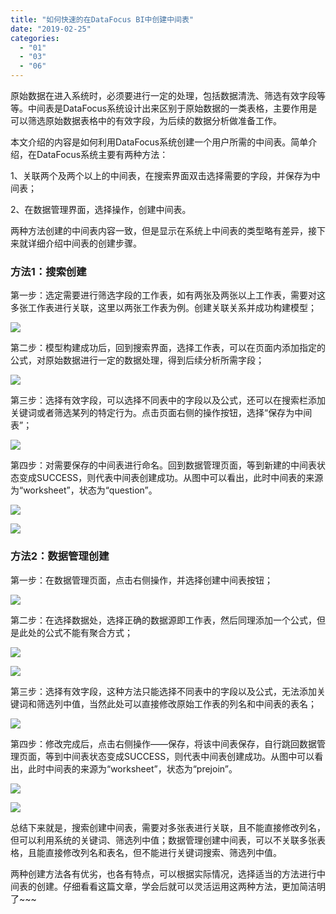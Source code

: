 ```yaml
---
title: "如何快速的在DataFocus BI中创建中间表"
date: "2019-02-25"
categories: 
  - "01"
  - "03"
  - "06"
---
```


原始数据在进入系统时，必须要进行一定的处理，包括数据清洗、筛选有效字段等等。中间表是DataFocus系统设计出来区别于原始数据的一类表格，主要作用是可以筛选原始数据表格中的有效字段，为后续的数据分析做准备工作。

本文介绍的内容是如何利用DataFocus系统创建一个用户所需的中间表。简单介绍，在DataFocus系统主要有两种方法：

1、关联两个及两个以上的中间表，在搜索界面双击选择需要的字段，并保存为中间表；

2、在数据管理界面，选择操作，创建中间表。

两种方法创建的中间表内容一致，但是显示在系统上中间表的类型略有差异，接下来就详细介绍中间表的创建步骤。

### 方法1：搜索创建

第一步：选定需要进行筛选字段的工作表，如有两张及两张以上工作表，需要对这多张工作表进行关联，这里以两张工作表为例。创建关联关系并成功构建模型；

![](images/word-image.png)

第二步：模型构建成功后，回到搜索界面，选择工作表，可以在页面内添加指定的公式，对原始数据进行一定的数据处理，得到后续分析所需字段；

![](images/word-image-1.png)

第三步：选择有效字段，可以选择不同表中的字段以及公式，还可以在搜索栏添加关键词或者筛选某列的特定行为。点击页面右侧的操作按钮，选择“保存为中间表”；

![](images/word-image-2.png)

第四步：对需要保存的中间表进行命名。回到数据管理页面，等到新建的中间表状态变成SUCCESS，则代表中间表创建成功。从图中可以看出，此时中间表的来源为“worksheet”，状态为“question”。

![](images/word-image-3.png)

![](images/word-image-4.png)

### 方法2：数据管理创建

第一步：在数据管理页面，点击右侧操作，并选择创建中间表按钮；

![](images/word-image-5.png)

第二步：在选择数据处，选择正确的数据源即工作表，然后同理添加一个公式，但是此处的公式不能有聚合方式；

![](images/word-image-6.png)

![](images/word-image-7.png)

第三步：选择有效字段，这种方法只能选择不同表中的字段以及公式，无法添加关键词和筛选列中值，当然此处可以直接修改原始工作表的列名和中间表的表名；

![](images/word-image-8.png)

第四步：修改完成后，点击右侧操作——保存，将该中间表保存，自行跳回数据管理页面，等到中间表状态变成SUCCESS，则代表中间表创建成功。从图中可以看出，此时中间表的来源为“worksheet”，状态为“prejoin”。

![](images/word-image-9.png)

![](images/word-image-10.png)

总结下来就是，搜索创建中间表，需要对多张表进行关联，且不能直接修改列名，但可以利用系统的关键词、筛选列中值；数据管理创建中间表，可以不关联多张表格，且能直接修改列名和表名，但不能进行关键词搜索、筛选列中值。

两种创建方法各有优劣，也各有特点，可以根据实际情况，选择适当的方法进行中间表的创建。仔细看看这篇文章，学会后就可以灵活运用这两种方法，更加简洁明了~~~
